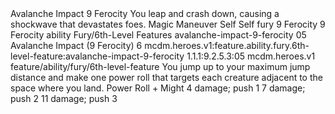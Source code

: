 <ability>
  <name>Avalanche Impact</name>
  <cost>9 Ferocity</cost>
  <flavor>You leap and crash down, causing a shockwave that devastates foes.</flavor>
  <keywords>
    <keyword>Magic</keyword>
  </keywords>
  <type>Maneuver</type>
  <distance>Self</distance>
  <target>Self</target>
  <metadata>
    <class>fury</class>
    <cost>9 Ferocity</cost>
    <cost_amount>9</cost_amount>
    <cost_resource>Ferocity</cost_resource>
    <feature_type>ability</feature_type>
    <file_dpath>Fury/6th-Level Features</file_dpath>
    <item_id>avalanche-impact-9-ferocity</item_id>
    <item_index>05</item_index>
    <item_name>Avalanche Impact (9 Ferocity)</item_name>
    <level>6</level>
    <scc>mcdm.heroes.v1:feature.ability.fury.6th-level-feature:avalanche-impact-9-ferocity</scc>
    <scdc>1.1.1:9.2.5.3:05</scdc>
    <source>mcdm.heroes.v1</source>
    <type>feature/ability/fury/6th-level-feature</type>
  </metadata>
  <effects>
    <effect type="mundane">You jump up to your maximum jump distance and make one power roll that targets each creature adjacent to the space where you land.</effect>
    <effect type="roll">
      <roll>Power Roll + Might</roll>
      <t1>4 damage; push 1</t1>
      <t2>7 damage; push 2</t2>
      <t3>11 damage; push 3</t3>
    </effect>
  </effects>
</ability>
